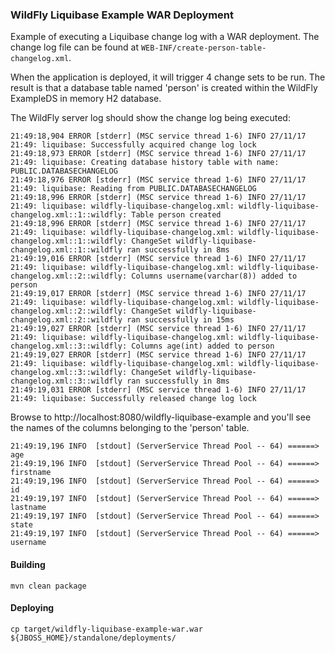 ### WildFly Liquibase Example WAR Deployment

Example of executing a Liquibase change log with a WAR deployment. The change log file can be found at `WEB-INF/create-person-table-changelog.xml`.

When the application is deployed, it will trigger 4 change sets to be run. The result is that a database table named 'person' is created within the WildFly ExampleDS in memory H2 database.

The WildFly server log should show the change log being executed:

```
21:49:18,904 ERROR [stderr] (MSC service thread 1-6) INFO 27/11/17 21:49: liquibase: Successfully acquired change log lock
21:49:18,973 ERROR [stderr] (MSC service thread 1-6) INFO 27/11/17 21:49: liquibase: Creating database history table with name: PUBLIC.DATABASECHANGELOG
21:49:18,976 ERROR [stderr] (MSC service thread 1-6) INFO 27/11/17 21:49: liquibase: Reading from PUBLIC.DATABASECHANGELOG
21:49:18,996 ERROR [stderr] (MSC service thread 1-6) INFO 27/11/17 21:49: liquibase: wildfly-liquibase-changelog.xml: wildfly-liquibase-changelog.xml::1::wildfly: Table person created
21:49:18,996 ERROR [stderr] (MSC service thread 1-6) INFO 27/11/17 21:49: liquibase: wildfly-liquibase-changelog.xml: wildfly-liquibase-changelog.xml::1::wildfly: ChangeSet wildfly-liquibase-changelog.xml::1::wildfly ran successfully in 8ms
21:49:19,016 ERROR [stderr] (MSC service thread 1-6) INFO 27/11/17 21:49: liquibase: wildfly-liquibase-changelog.xml: wildfly-liquibase-changelog.xml::2::wildfly: Columns username(varchar(8)) added to person
21:49:19,017 ERROR [stderr] (MSC service thread 1-6) INFO 27/11/17 21:49: liquibase: wildfly-liquibase-changelog.xml: wildfly-liquibase-changelog.xml::2::wildfly: ChangeSet wildfly-liquibase-changelog.xml::2::wildfly ran successfully in 15ms
21:49:19,027 ERROR [stderr] (MSC service thread 1-6) INFO 27/11/17 21:49: liquibase: wildfly-liquibase-changelog.xml: wildfly-liquibase-changelog.xml::3::wildfly: Columns age(int) added to person
21:49:19,027 ERROR [stderr] (MSC service thread 1-6) INFO 27/11/17 21:49: liquibase: wildfly-liquibase-changelog.xml: wildfly-liquibase-changelog.xml::3::wildfly: ChangeSet wildfly-liquibase-changelog.xml::3::wildfly ran successfully in 8ms
21:49:19,031 ERROR [stderr] (MSC service thread 1-6) INFO 27/11/17 21:49: liquibase: Successfully released change log lock
```

Browse to http://localhost:8080/wildfly-liquibase-example and you'll see the names of the columns belonging to the 'person' table.

```
21:49:19,196 INFO  [stdout] (ServerService Thread Pool -- 64) ======> age
21:49:19,196 INFO  [stdout] (ServerService Thread Pool -- 64) ======> firstname
21:49:19,196 INFO  [stdout] (ServerService Thread Pool -- 64) ======> id
21:49:19,197 INFO  [stdout] (ServerService Thread Pool -- 64) ======> lastname
21:49:19,197 INFO  [stdout] (ServerService Thread Pool -- 64) ======> state
21:49:19,197 INFO  [stdout] (ServerService Thread Pool -- 64) ======> username
```

#### Building

```
mvn clean package
```

#### Deploying

```
cp target/wildfly-liquibase-example-war.war ${JBOSS_HOME}/standalone/deployments/
```
